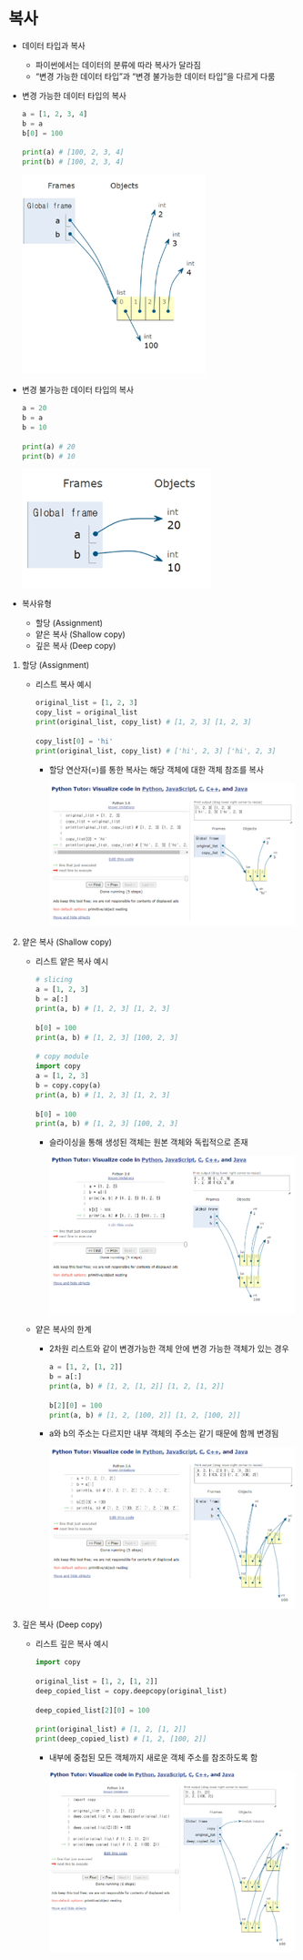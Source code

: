 # 복사

- 데이터 타입과 복사
    - 파이썬에서는 데이터의 분류에 따라 복사가 달라짐
    - “변경 가능한 데이터 타입”과 “변경 불가능한 데이터 타입”을 다르게 다룸
- 변경 가능한 데이터 타입의 복사
    
    
    ```python
    a = [1, 2, 3, 4]
    b = a
    b[0] = 100
    
    print(a) # [100, 2, 3, 4]
    print(b) # [100, 2, 3, 4]
    ```
    
    <img src="../img/12_복사_1.png">
    
- 변경 불가능한 데이터 타입의 복사
    
    
    ```python
    a = 20
    b = a
    b = 10
    
    print(a) # 20 
    print(b) # 10
    ```
    
    <img src="../img/12_복사_2.png">
    
- 복사유형
    - 할당 (Assignment)
    - 얕은 복사 (Shallow copy)
    - 깊은 복사 (Deep copy)
1. 할당 (Assignment)
    - 리스트 복사 예시
        
        ```python
        original_list = [1, 2, 3]
        copy_list = original_list
        print(original_list, copy_list) # [1, 2, 3] [1, 2, 3]
        
        copy_list[0] = 'hi'
        print(original_list, copy_list) # ['hi', 2, 3] ['hi', 2, 3]
        ```
        
        - 할당 연산자(=)를 통한 복사는 해당 객체에 대한 객체 참조를 복사
            
            <img src="../img/12_복사_3.png">
            
2. 얕은 복사 (Shallow copy)
    - 리스트 얕은 복사 예시
        
        ```python
        # slicing
        a = [1, 2, 3]
        b = a[:]
        print(a, b) # [1, 2, 3] [1, 2, 3]
        
        b[0] = 100
        print(a, b) # [1, 2, 3] [100, 2, 3]
        
        # copy module
        import copy
        a = [1, 2, 3]
        b = copy.copy(a)
        print(a, b) # [1, 2, 3] [1, 2, 3]
        
        b[0] = 100
        print(a, b) # [1, 2, 3] [100, 2, 3]
        ```
        
        - 슬라이싱을 통해 생성된 객체는 원본 객체와 독립적으로 존재
            
            <img src="../img/12_복사_4.png">
            
    - 얕은 복사의 한계
        - 2차원 리스트와 같이 변경가능한 객체 안에 변경 가능한 객체가 있는 경우
            
            ```python
            a = [1, 2, [1, 2]]
            b = a[:]
            print(a, b) # [1, 2, [1, 2]] [1, 2, [1, 2]]
            
            b[2][0] = 100
            print(a, b) # [1, 2, [100, 2]] [1, 2, [100, 2]]
            ```
            
        - a와 b의 주소는 다르지만 내부 객체의 주소는 같기 때문에 함께 변경됨
            
            <img src="../img/12_복사_5.png">
            
3. 깊은 복사 (Deep copy)
    - 리스트 깊은 복사 예시
        
        ```python
        import copy
        
        original_list = [1, 2, [1, 2]]
        deep_copied_list = copy.deepcopy(original_list)
        
        deep_copied_list[2][0] = 100
        
        print(original_list) # [1, 2, [1, 2]]
        print(deep_copied_list) # [1, 2, [100, 2]]
        ```
        
        - 내부에 중첩된 모든 객체까지 새로운 객체 주소를 참조하도록 함
            
            <img src="../img/12_복사_6.png">
